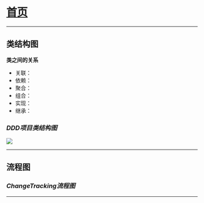 # [首页](/blog/)

***

## 类结构图

**类之间的关系**

- 关联：
- 依赖：
- 聚合：
- 组合：
- 实现：
- 继承：

### *DDD项目类结构图*

![](/blog/pic/DDD架构类结构图.png)

***

## 流程图


### *ChangeTracking流程图*

***
